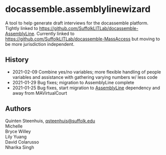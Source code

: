 # docassemble.assemblylinewizard

A tool to help generate draft interviews for the docassemble platform. Tightly linked to https://github.com/SuffolkLITLab/docassemble-AssemblyLine. Currently linked to https://github.com/SuffolkLITLab/docassemble-MassAccess but moving to be more jurisdiction independent.

## History

* 2021-02-09 Combine yes/no variables; more flexible handling of people variables and assistance with gathering varying numbers w/ less code
* 2021-01-29 Bug fixes; migration to AssemblyLine complete
* 2021-01-25 Bug fixes, start migration to [AssemblyLine](https://github.com/SuffolkLITLab/docassemble-AssemblyLine) dependency and away from MAVirtualCourt

## Authors

Quinten Steenhuis, qsteenhuis@suffolk.edu  
Michelle  
Bryce Willey  
Lily Yuang  
David Colarusso  
Nharika Singh  
